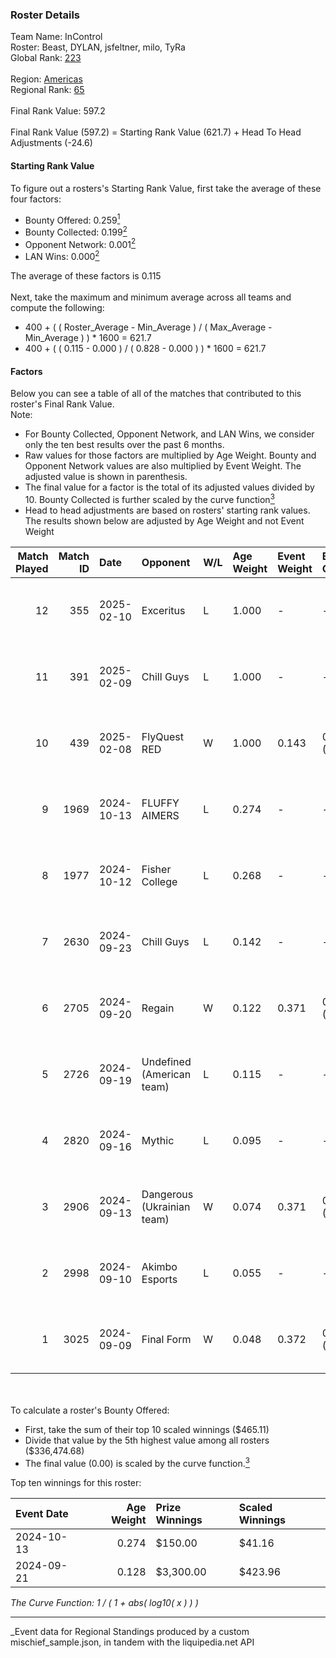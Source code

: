### Roster Details<br />
Team Name: InControl<br />
Roster: Beast, DYLAN, jsfeltner, milo, TyRa<br />
Global Rank: [223](../../standings_global_2025_03_01.md)<br />
<br />
Region: [Americas]( ../../standings_americas_2025_03_01.md)<br />
Regional Rank: [65]( ../../standings_americas_2025_03_01.md)<br />
<br />
Final Rank Value:  597.2<br />
<br />
Final Rank Value (597.2) = Starting Rank Value (621.7) + Head To Head Adjustments (-24.6)<br />

#### Starting Rank Value<br />
To figure out a rosters's Starting Rank Value, first take the average of these four factors:<br />
- Bounty Offered: 0.259[<sup>1</sup>](#table2)
- Bounty Collected: 0.199[<sup>2</sup>](#table1)
- Opponent Network: 0.001[<sup>2</sup>](#table1)
- LAN Wins: 0.000[<sup>2</sup>](#table1)

The average of these factors is 0.115<br />
<br />
Next, take the maximum and minimum average across all teams and compute the following:<br />
- 400 + ( ( Roster_Average - Min_Average ) / ( Max_Average - Min_Average ) ) * 1600 = 621.7
- 400 + ( ( 0.115 - 0.000 ) / ( 0.828 - 0.000 ) ) * 1600 = 621.7


#### Factors<br />
Below you can see a table of all of the matches that contributed to this roster's Final Rank Value.<br />
Note:<br />

- For Bounty Collected, Opponent Network, and LAN Wins, we consider only the ten best results over the past 6 months.
- Raw values for those factors are multiplied by Age Weight. Bounty and Opponent Network values are also multiplied by Event Weight. The adjusted value is shown in parenthesis.
- The final value for a factor is the total of its adjusted values divided by 10. Bounty Collected is further scaled by the curve function[<sup>3</sup>](#curveFunction)
- Head to head adjustments are based on rosters' starting rank values. The results shown below are adjusted by Age Weight and not Event Weight
<span id="table1"></span><br />


| Match Played | Match ID | Date       | Opponent                   | W/L | Age Weight | Event Weight | Bounty Collected | Opponent Network | LAN Wins  | H2H Adj. | Roster                                |
| -: | -: | :- | :- | :- | :- | :- | :- | :- | :- | -: | :- |
|           12 |      355 | 2025-02-10 | Exceritus                  | L   | 1.000      | -            | -                | -                | -         |   -16.12 | Beast, DYLAN, jsfeltner, milo, TyRa   |
|           11 |      391 | 2025-02-09 | Chill Guys                 | L   | 1.000      | -            | -                | -                | -         |   -14.54 | Beast, DYLAN, jsfeltner, milo, TyRa   |
|           10 |      439 | 2025-02-08 | FlyQuest RED               | W   | 1.000      | 0.143        | 0.007 (0.001)    | 0.052 (0.007)    | 0 (0.000) |    16.23 | Beast, DYLAN, jsfeltner, milo, TyRa   |
|            9 |     1969 | 2024-10-13 | FLUFFY AIMERS              | L   | 0.274      | -            | -                | -                | -         |    -2.36 | Andrew, DYLAN, jsfeltner, mason, TyRa |
|            8 |     1977 | 2024-10-12 | Fisher College             | L   | 0.268      | -            | -                | -                | -         |    -2.86 | Andrew, DYLAN, jsfeltner, mason, TyRa |
|            7 |     2630 | 2024-09-23 | Chill Guys                 | L   | 0.142      | -            | -                | -                | -         |    -2.12 | DYLAN, FIEND, jsfeltner, mason, TyRa  |
|            6 |     2705 | 2024-09-20 | Regain                     | W   | 0.122      | 0.371        | 0.000 (0.000)    | 0.005 (0.000)    | 0 (0.000) |     0.88 | DYLAN, FIEND, jsfeltner, mason, TyRa  |
|            5 |     2726 | 2024-09-19 | Undefined (American team)  | L   | 0.115      | -            | -                | -                | -         |    -1.83 | DYLAN, FIEND, jsfeltner, mason, TyRa  |
|            4 |     2820 | 2024-09-16 | Mythic                     | L   | 0.095      | -            | -                | -                | -         |    -2.03 | DYLAN, FIEND, jsfeltner, mason, TyRa  |
|            3 |     2906 | 2024-09-13 | Dangerous (Ukrainian team) | W   | 0.074      | 0.371        | 0.000 (0.000)    | 0.000 (0.000)    | 0 (0.000) |     0.52 | DYLAN, FIEND, jsfeltner, mason, TyRa  |
|            2 |     2998 | 2024-09-10 | Akimbo Esports             | L   | 0.055      | -            | -                | -                | -         |    -0.86 | DYLAN, FIEND, jsfeltner, mason, TyRa  |
|            1 |     3025 | 2024-09-09 | Final Form                 | W   | 0.048      | 0.372        | 0.000 (0.000)    | 0.000 (0.000)    | 0 (0.000) |     0.54 | DYLAN, FIEND, jsfeltner, mason, TyRa  |

<br />
<span id="table2"></span><br />
To calculate a roster's Bounty Offered:<br />

- First, take the sum of their top 10 scaled winnings ($465.11)
- Divide that value by the 5th highest value among all rosters ($336,474.68)
- The final value (0.00) is scaled by the curve function.[<sup>3</sup>](#curveFunction)

Top ten winnings for this roster:<br />

| Event Date | Age Weight | Prize Winnings | Scaled Winnings |
| :- | -: | :- | :- |
| 2024-10-13 |      0.274 | $150.00        | $41.16          |
| 2024-09-21 |      0.128 | $3,300.00      | $423.96         |


<span id="curveFunction"></span>_The Curve Function: 1 / ( 1 + abs( log10( x ) ) )_<br />

---
_Event data for Regional Standings produced by a custom mischief_sample.json, in tandem with the liquipedia.net API<br />
